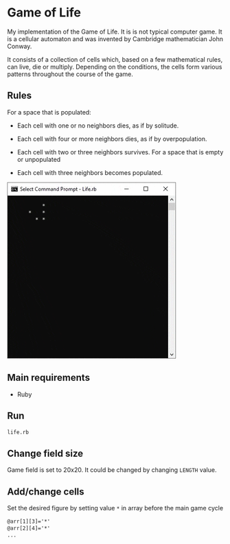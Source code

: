 # Game of Life
My implementation of the Game of Life. It is is not typical computer game. It is a cellular automaton and was invented by Cambridge mathematician John Conway.

It consists of a collection of cells which, based on a few mathematical rules, can live, die or multiply. Depending on the conditions, the cells form various patterns throughout the course of the game.

## Rules
For a space that is populated:

* Each cell with one or no neighbors dies, as if by solitude.

* Each cell with four or more neighbors dies, as if by overpopulation.

* Each cell with two or three neighbors survives. For a space that is empty or unpopulated

* Each cell with three neighbors becomes populated.

![Application screenshot](https://github.com/dmentry/life_game/blob/master/Life.gif)

## Main requirements
* Ruby

## Run

```
life.rb
```
## Change field size
Game field is set to 20x20. It could be changed by changing `LENGTH` value.

## Add/change cells
Set the desired figure by setting value `*` in array before the main game cycle

```
@arr[1][3]='*'
@arr[2][4]='*'
...
```
